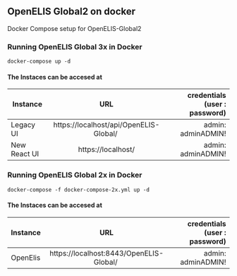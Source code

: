 ## OpenELIS Global2 on docker
Docker Compose setup for OpenELIS-Global2

### Running OpenELIS Global 3x in Docker
    docker-compose up -d

#### The Instaces can be accesed at 

| Instance  |     URL       | credentials (user : password)|
|---------- |:-------------:|------:                       |
| Legacy UI   |  https://localhost/api/OpenELIS-Global/  | admin: adminADMIN! |
| New React UI  |    https://localhost/  |  admin: adminADMIN!

### Running OpenELIS Global 2x in Docker
    docker-compose -f docker-compose-2x.yml up -d 

#### The Instaces can be accesed at 

| Instance  |     URL       | credentials (user : password)|
|---------- |:-------------:|------:                       |
| OpenElis   |  https://localhost:8443/OpenELIS-Global/  | admin: adminADMIN! |
